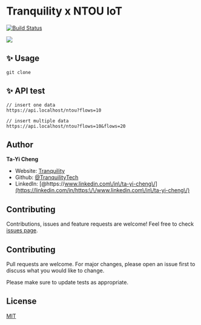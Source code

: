 # Tranquility x NTOU IoT

[![Build Status](https://travis-ci.org/michalsnik/aos.svg?branch=master)](https://travis-ci.org/michalsnik/aos)

![](https://i.imgur.com/1qc7aIg.png)

## ✨ Usage

```
git clone
```

## ✨ API test
```
// insert one data
https://api.localhost/ntou?flows=10

// insert multiple data
https://api.localhost/ntou?flows=10&flows=20
```

## Author

**Ta-Yi Cheng**

* Website: [Tranquility](https://www.tranquility.tech/)
* Github: [@TranquilityTech](https://github.com/TranquilityTech)
* LinkedIn: [@https:\/\/www.linkedin.com\/in\/ta-yi-cheng\/](https://linkedin.com/in/https:\/\/www.linkedin.com\/in\/ta-yi-cheng\/)

## Contributing

Contributions, issues and feature requests are welcome! Feel free to check [issues page](https://www.tranquility.tech/).


## Contributing
Pull requests are welcome. For major changes, please open an issue first to discuss what you would like to change.

Please make sure to update tests as appropriate.

## License
[MIT](https://choosealicense.com/licenses/mit/)
